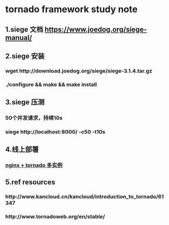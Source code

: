 <h1>tornado framework study note </h1>

<h2>1.siege 文档 <a href="https://www.joedog.org/siege-manual/">https://www.joedog.org/siege-manual/</a></h2>

<h2>2.siege 安装</h2>
<h3>wget http://download.joedog.org/siege/siege-3.1.4.tar.gz</h3>
<h3>./configure && make && make install </h3>

<h2>3.siege 压测</h2>
<h3>50个并发请求，持续10s </h3>
<h3>siege http://localhost:8000/ -c50 -t10s </h3>

<h2>4.线上部署</h2>
<h3><a href="http://www.kancloud.cn/kancloud/introduction_to_tornado/61352">nginx + tornado 多实例</a></h3>

<h2>5.ref resources </h2>
<h3>http://www.kancloud.cn/kancloud/introduction_to_tornado/61347 </h3>
<h3>http://www.tornadoweb.org/en/stable/</h3>
